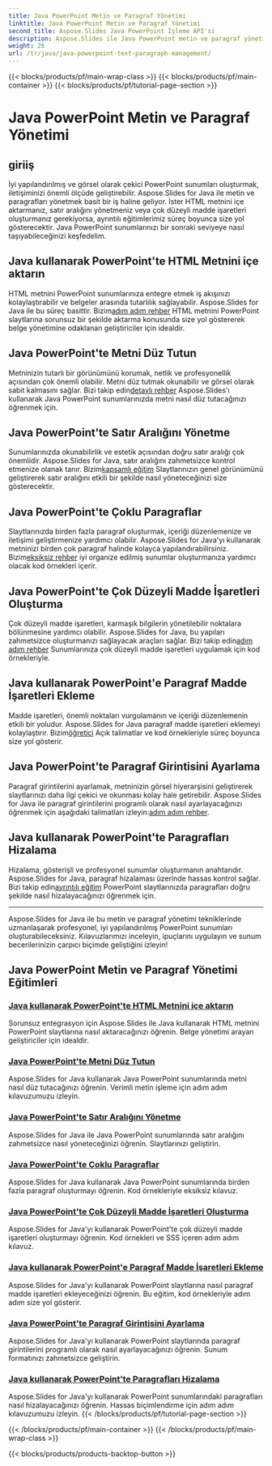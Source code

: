 ```yaml
---
title: Java PowerPoint Metin ve Paragraf Yönetimi
linktitle: Java PowerPoint Metin ve Paragraf Yönetimi
second_title: Aspose.Slides Java PowerPoint İşleme API'si
description: Aspose.Slides ile Java PowerPoint metin ve paragraf yönetiminde ustalaşın. HTML metnini içe aktarmayı, satır aralığını yönetmeyi, madde işaretleri oluşturmayı ve paragrafları hizalamayı öğrenin.
weight: 26
url: /tr/java/java-powerpoint-text-paragraph-management/
---
```


{{< blocks/products/pf/main-wrap-class >}}
{{< blocks/products/pf/main-container >}}
{{< blocks/products/pf/tutorial-page-section >}}

# Java PowerPoint Metin ve Paragraf Yönetimi

## giriiş

İyi yapılandırılmış ve görsel olarak çekici PowerPoint sunumları oluşturmak, iletişiminizi önemli ölçüde geliştirebilir. Aspose.Slides for Java ile metin ve paragrafları yönetmek basit bir iş haline geliyor. İster HTML metnini içe aktarmanız, satır aralığını yönetmeniz veya çok düzeyli madde işaretleri oluşturmanız gerekiyorsa, ayrıntılı eğitimlerimiz süreç boyunca size yol gösterecektir. Java PowerPoint sunumlarınızı bir sonraki seviyeye nasıl taşıyabileceğinizi keşfedelim.

## Java kullanarak PowerPoint'te HTML Metnini içe aktarın
 HTML metnini PowerPoint sunumlarınıza entegre etmek iş akışınızı kolaylaştırabilir ve belgeler arasında tutarlılık sağlayabilir. Aspose.Slides for Java ile bu süreç basittir. Bizim[adım adım rehber](./import-html-text-powerpoint-java/) HTML metnini PowerPoint slaytlarına sorunsuz bir şekilde aktarma konusunda size yol göstererek belge yönetimine odaklanan geliştiriciler için idealdir.

## Java PowerPoint'te Metni Düz Tutun
Metninizin tutarlı bir görünümünü korumak, netlik ve profesyonellik açısından çok önemli olabilir. Metni düz tutmak okunabilir ve görsel olarak sabit kalmasını sağlar. Bizi takip edin[detaylı rehber](./keep-text-flat-java-powerpoint/) Aspose.Slides'ı kullanarak Java PowerPoint sunumlarınızda metni nasıl düz tutacağınızı öğrenmek için.

## Java PowerPoint'te Satır Aralığını Yönetme
 Sunumlarınızda okunabilirlik ve estetik açısından doğru satır aralığı çok önemlidir. Aspose.Slides for Java, satır aralığını zahmetsizce kontrol etmenize olanak tanır. Bizim[kapsamlı eğitim](./manage-line-spacing-java-powerpoint/) Slaytlarınızın genel görünümünü geliştirerek satır aralığını etkili bir şekilde nasıl yöneteceğinizi size gösterecektir.

## Java PowerPoint'te Çoklu Paragraflar
 Slaytlarınızda birden fazla paragraf oluşturmak, içeriği düzenlemenize ve iletişimi geliştirmenize yardımcı olabilir. Aspose.Slides for Java'yı kullanarak metninizi birden çok paragraf halinde kolayca yapılandırabilirsiniz. Bizim[eksiksiz rehber](./multiple-paragraphs-java-powerpoint/) iyi organize edilmiş sunumlar oluşturmanıza yardımcı olacak kod örnekleri içerir.

## Java PowerPoint'te Çok Düzeyli Madde İşaretleri Oluşturma
Çok düzeyli madde işaretleri, karmaşık bilgilerin yönetilebilir noktalara bölünmesine yardımcı olabilir. Aspose.Slides for Java, bu yapıları zahmetsizce oluşturmanızı sağlayacak araçları sağlar. Bizi takip edin[adım adım rehber](./create-multilevel-bullets-java-powerpoint/) Sunumlarınıza çok düzeyli madde işaretleri uygulamak için kod örnekleriyle.

## Java kullanarak PowerPoint'e Paragraf Madde İşaretleri Ekleme
 Madde işaretleri, önemli noktaları vurgulamanın ve içeriği düzenlemenin etkili bir yoludur. Aspose.Slides for Java paragraf madde işaretleri eklemeyi kolaylaştırır. Bizim[öğretici](./add-paragraph-bullets-powerpoint-java/) Açık talimatlar ve kod örnekleriyle süreç boyunca size yol gösterir.

## Java PowerPoint'te Paragraf Girintisini Ayarlama
 Paragraf girintilerini ayarlamak, metninizin görsel hiyerarşisini geliştirerek slaytlarınızı daha ilgi çekici ve okunması kolay hale getirebilir. Aspose.Slides for Java ile paragraf girintilerini programlı olarak nasıl ayarlayacağınızı öğrenmek için aşağıdaki talimatları izleyin:[adım adım rehber](./set-paragraph-indent-java-powerpoint/).

## Java kullanarak PowerPoint'te Paragrafları Hizalama
Hizalama, gösterişli ve profesyonel sunumlar oluşturmanın anahtarıdır. Aspose.Slides for Java, paragraf hizalaması üzerinde hassas kontrol sağlar. Bizi takip edin[ayrıntılı eğitim](./align-paragraphs-powerpoint-java/) PowerPoint slaytlarınızda paragrafları doğru şekilde nasıl hizalayacağınızı öğrenmek için.

---

Aspose.Slides for Java ile bu metin ve paragraf yönetimi tekniklerinde uzmanlaşarak profesyonel, iyi yapılandırılmış PowerPoint sunumları oluşturabileceksiniz. Kılavuzlarımızı inceleyin, ipuçlarını uygulayın ve sunum becerilerinizin çarpıcı biçimde geliştiğini izleyin!
## Java PowerPoint Metin ve Paragraf Yönetimi Eğitimleri
### [Java kullanarak PowerPoint'te HTML Metnini içe aktarın](./import-html-text-powerpoint-java/)
Sorunsuz entegrasyon için Aspose.Slides ile Java kullanarak HTML metnini PowerPoint slaytlarına nasıl aktaracağınızı öğrenin. Belge yönetimi arayan geliştiriciler için idealdir.
### [Java PowerPoint'te Metni Düz Tutun](./keep-text-flat-java-powerpoint/)
Aspose.Slides for Java kullanarak Java PowerPoint sunumlarında metni nasıl düz tutacağınızı öğrenin. Verimli metin işleme için adım adım kılavuzumuzu izleyin.
### [Java PowerPoint'te Satır Aralığını Yönetme](./manage-line-spacing-java-powerpoint/)
Aspose.Slides for Java ile Java PowerPoint sunumlarında satır aralığını zahmetsizce nasıl yöneteceğinizi öğrenin. Slaytlarınızı geliştirin.
### [Java PowerPoint'te Çoklu Paragraflar](./multiple-paragraphs-java-powerpoint/)
Aspose.Slides for Java kullanarak Java PowerPoint sunumlarında birden fazla paragraf oluşturmayı öğrenin. Kod örnekleriyle eksiksiz kılavuz.
### [Java PowerPoint'te Çok Düzeyli Madde İşaretleri Oluşturma](./create-multilevel-bullets-java-powerpoint/)
Aspose.Slides for Java'yı kullanarak PowerPoint'te çok düzeyli madde işaretleri oluşturmayı öğrenin. Kod örnekleri ve SSS içeren adım adım kılavuz.
### [Java kullanarak PowerPoint'e Paragraf Madde İşaretleri Ekleme](./add-paragraph-bullets-powerpoint-java/)
Aspose.Slides for Java'yı kullanarak PowerPoint slaytlarına nasıl paragraf madde işaretleri ekleyeceğinizi öğrenin. Bu eğitim, kod örnekleriyle adım adım size yol gösterir.
### [Java PowerPoint'te Paragraf Girintisini Ayarlama](./set-paragraph-indent-java-powerpoint/)
Aspose.Slides for Java'yı kullanarak PowerPoint slaytlarında paragraf girintilerini programlı olarak nasıl ayarlayacağınızı öğrenin. Sunum formatınızı zahmetsizce geliştirin.
### [Java kullanarak PowerPoint'te Paragrafları Hizalama](./align-paragraphs-powerpoint-java/)
Aspose.Slides for Java'yı kullanarak PowerPoint sunumlarındaki paragrafları nasıl hizalayacağınızı öğrenin. Hassas biçimlendirme için adım adım kılavuzumuzu izleyin.
{{< /blocks/products/pf/tutorial-page-section >}}

{{< /blocks/products/pf/main-container >}}
{{< /blocks/products/pf/main-wrap-class >}}

{{< blocks/products/products-backtop-button >}}
